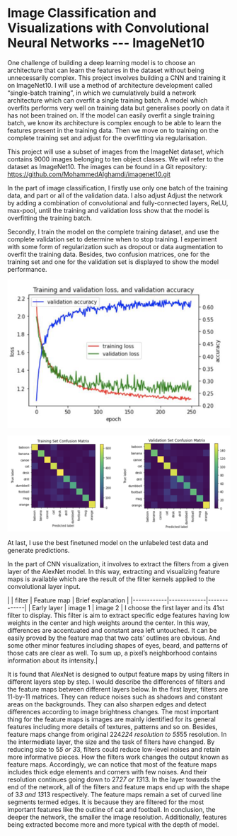 # Image Classification and Visualizations with Convolutional Neural Networks --- ImageNet10

One challenge of building a deep learning model is to choose an architecture that can learn the features in the dataset without being unnecessarily complex. This project involves building a CNN and training it on ImageNet10. I will use a method of architecture development called “single-batch training”, in which we cumulatively build a network architecture which can overfit a single training batch. A model which overfits performs very well on training data but generalises poorly on data it has not been trained on. If the model can easily overfit a single training batch, we know its architecture is complex enough to be able to learn the features present in the training data. Then we move on to training on the complete training set and adjust for the overfitting via regularisation.

This project will use a subset of images from the ImageNet dataset, which contains 9000 images belonging to ten object classes. We will refer to the dataset as ImageNet10. The images can be found in a Git repository: https://github.com/MohammedAlghamdi/imagenet10.git

In the part of image classification, I firstly use only one batch of the training data, and part or all of the validation data. I also adjust Adjust the network by adding a combination of convolutional and fully-connected layers, ReLU, max-pool, until the training and validation loss show that the model is overfitting the training batch.

Secondly, I train the model on the complete training dataset, and use the complete validation set to determine when to stop training. I experiment with some form of regularization such as dropout or data augmentation to overfit the training data. Besides, two confusion matrices, one for the training set and one for the validation set is displayed to show the model performance.

![graph](https://github.com/Shiwen95/Image-Classification-and-Visualizations-with-Convolutional-Neural-Networks---ImageNet10-/blob/main/Image%20Classification/training%20and%20validation%20loss.png)

![graph](https://github.com/Shiwen95/Image-Classification-and-Visualizations-with-Convolutional-Neural-Networks---ImageNet10-/blob/main/Image%20Classification/confusion%20matrix.png)

At last, I use the best finetuned model on the unlabeled test data and generate predictions.

In the part of CNN visualization, it involves to extract the filters from a given layer of the AlexNet model. In this way, extracting and visualizing feature maps is available which are the result of the filter kernels applied to the convolutional layer input.

|      | filter | Feature map | Brief explanation |
|------------|-------------|-------------|
| Early layer | image 1 | image 2 | I choose the first layer and its 41st filter to display. This filter is aim to extract specific edge features having low weights in the center and high weights around the center. In this way, differences are accentuated and constant area left untouched. It can be easily proved by the feature map that two cats’ outlines are obvious. And some other minor features including shapes of eyes, beard, and patterns of those cats are clear as well. To sum up, a pixel’s neighborhood contains information about its intensity.|

It is found that AlexNet is designed to output feature maps by using filters in different layers step by step. I would describe the differences of filters and the feature maps between different layers below. In the first layer, filters are 11-by-11 matrices. They can reduce noises such as shadows and constant areas on the backgrounds. They can also sharpen edges and detect differences according to image brightness changes. The most important thing for the feature maps is images are mainly identified for its general features including more details of textures, patterns and so on. Besides, feature maps change from original 224*224 resolution to 55*55 resolution. In the intermediate layer, the size and the task of filters have changed. By reducing size to 5*5 or 3*3, filters could reduce low-level noises and retain more informative pieces. How the filters work changes the output known as feature maps. Accordingly, we can notice that most of the feature maps includes thick edge elements and corners with few noises. And their resolution continues going down to 27*27 or 13*13. In the layer towards the end of the network, all of the filters and feature maps end up with the shape of 3*3 and 13*13 respectively. The feature maps remain a set of curved line segments termed edges. It is because they are filtered for the most important features like the outline of cat and football. In conclusion, the deeper the network, the smaller the image resolution. Additionally, features being extracted become more and more typical with the depth of model.
